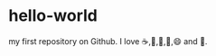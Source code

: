 hello-world
===========

my first repository on Github.
I love :coffee:,:dancer:,:hamburger:,:tea:,:smile: and :basketball:.
